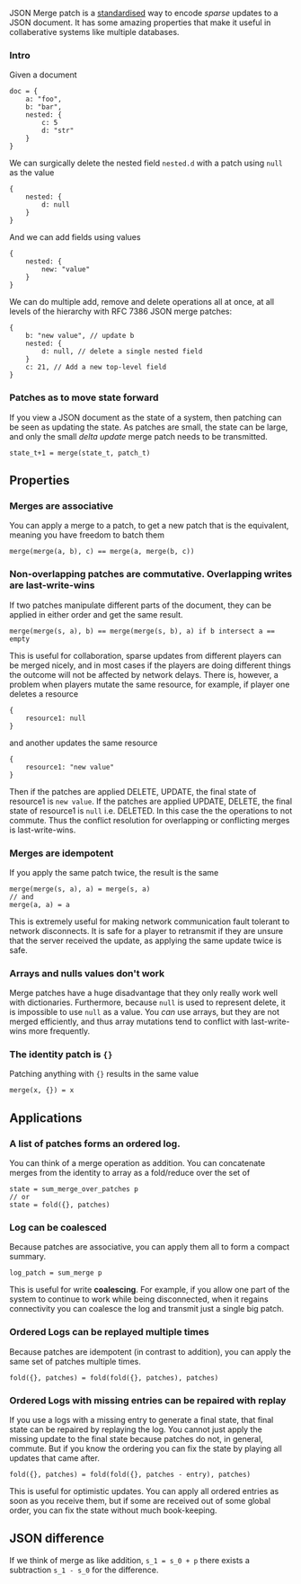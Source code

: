 
JSON Merge patch is a [standardised](https://datatracker.ietf.org/doc/html/rfc7386) way to encode *sparse* updates to a JSON document. It has some amazing properties that make it useful in collaberative systems like multiple databases.

### Intro

Given a document

```
doc = {
	a: "foo",
	b: "bar",
	nested: {
		c: 5
		d: "str"
	}
}
```

We can surgically delete the nested field `nested.d` with a patch using `null` as the value

```
{
	nested: {
		d: null
	}	
}
```

And we can add fields using values 

```
{
	nested: {
		new: "value"
	}
}
```

We can do multiple add, remove and delete operations all at once, at all levels of the hierarchy with RFC 7386 JSON merge patches:

```
{
	b: "new value", // update b
	nested: {
		d: null, // delete a single nested field
	}
	c: 21, // Add a new top-level field 
}
```


### Patches as to move state forward

If you view a JSON document as the state of a system, then patching can be seen as updating the state. As patches are small, the state can be large, and only the small *delta update* merge patch needs to be transmitted.

```
state_t+1 = merge(state_t, patch_t)
```

## Properties
### Merges are associative

You can apply a merge to a patch, to get a new patch that is the equivalent, meaning you have freedom to batch them

```
merge(merge(a, b), c) == merge(a, merge(b, c))
```

### Non-overlapping patches are commutative. Overlapping writes are last-write-wins

If two patches manipulate different parts of the document, they can be applied in either order and get the same result.

```
merge(merge(s, a), b) == merge(merge(s, b), a) if b intersect a == empty
```

This is useful for collaboration, sparse updates from different players can be merged nicely, and in most cases if the players are doing different things the outcome will not be affected by network delays. There is, however, a problem when players mutate the same resource, for example, if player one deletes a resource
```
{
	resource1: null
}
```
and another updates the same resource
```
{
	resource1: "new value"
}
```

Then if the patches are applied DELETE, UPDATE, the final state of resource1 is `new value`. If the patches are applied UPDATE, DELETE, the final state of resource1 is `null` i.e. DELETED. In this case the the operations to not commute. Thus the conflict resolution for overlapping or conflicting merges is last-write-wins.

### Merges are idempotent

If you apply the same patch twice, the result is the same

```
merge(merge(s, a), a) = merge(s, a)
// and
merge(a, a) = a
```

This is extremely useful for making network communication fault tolerant to network disconnects. It is safe for a player to retransmit if they are unsure that the server received the update, as applying the same update twice is safe.

### Arrays and nulls values don't work

Merge patches have a huge disadvantage that they only really work well with dictionaries. Furthermore, because `null` is used to represent delete, it is impossible to use `null` as a value. You *can* use arrays, but they are not merged efficiently, and thus array mutations tend to conflict with last-write-wins more frequently.

### The identity patch is `{}`

Patching anything with `{}` results in the same value

```
merge(x, {}) = x
```

## Applications
### A list of patches forms an ordered log.

You can think of a merge operation as addition. You can concatenate merges from the identity to array as a fold/reduce over the set of 

```
state = sum_merge_over_patches p
// or
state = fold({}, patches)
```

### Log can be coalesced

Because patches are associative, you can apply them all to form a compact summary.

```
log_patch = sum_merge p
```

This is useful for write **coalescing**. For example, if you allow one part of the system to continue to work while being disconnected, when it regains connectivity you can coalesce the log and transmit just a single big patch.

### Ordered Logs can be replayed multiple times

Because patches are idempotent (in contrast to addition), you can apply the same set of patches multiple times.

```
fold({}, patches) = fold(fold({}, patches), patches)
```

### Ordered Logs with missing entries can be repaired with replay

If you use a logs with a missing entry to generate a final state, that final state can be repaired by replaying the log. You cannot just apply the missing update to the final state because patches do not, in general, commute. But if you know the ordering you can fix the state by playing all updates that came after.

```
fold({}, patches) = fold(fold({}, patches - entry), patches)
```

This is useful for optimistic updates. You can apply all ordered entries as soon as you receive them, but if some are received out of some global order, you can fix the state without much book-keeping.

## JSON difference

If we think of merge as like addition, `s_1 = s_0 + p` there exists a subtraction `s_1 - s_0` for the difference.




